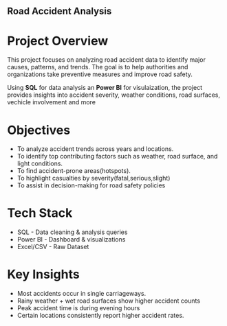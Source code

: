## Road Accident Analysis

# Project Overview
This project focuses on analyzing road accident data to identify major causes, patterns, and trends. The goal is to help authorities and organizations take preventive measures and improve road safety.

Using **SQL** for data analysis an **Power BI** for visulaization, the project provides insights into accident severity, weather conditions, road surfaces, vechicle involvement and more

# Objectives
- To analyze accident trends across years and locations.
- To identify top contributing factors such as weather, road surface, and light conditions.
- To find accident-prone areas(hotspots).
- To highlight casualties by severity(fatal,serious,slight)
- To assist in decision-making for road safety policies

# Tech Stack
- SQL - Data cleaning & analysis queries
- Power BI - Dashboard & visualizations
- Excel/CSV - Raw Dataset

# Key Insights
- Most accidents occur in single carriageways.
- Rainy weather + wet road surfaces show higher accident counts
- Peak accident time is during evening hours
- Certain locations consistently report higher accident rates.
